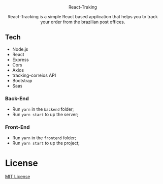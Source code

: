 <p align="center">
  React-Traking
</p>

<p align="center">
  React-Tracking is a simple React based application that helps you to track your order from the brazilian post offices.
</p>

## Tech

- Node.js
- React
- Express
- Cors
- Axios
- tracking-correios API
- Bootstrap
- Saas

### Back-End
- Run `yarn` in the `backend` folder;
- Run `yarn start` to up the server;

### Front-End 
- Run `yarn` in the `frontend` folder;
- Run `yarn start` to up the project;

# License
[MIT License](/LICENSE)
